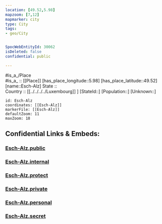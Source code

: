 ```yaml
---
location: [49.52,5.98] 
mapzoom: [7,12] 
mapmarker: city 
type: City
tags:
- geo/City


SpocWebEntityId: 30062
isDeleted: false
confidential: public

---
```

#is_a_/Place  
#is_a_ :: [[Place]] 
[has_place_longitude::5.98] 
[has_place_latitude::49.52] 
[name::Esch-Alz] 
State ::  
Country :: [[../../../../Luxembourg]] ] 
[StateId::] 
[Population::] 
[Unknown::] 


```leaflet
id: Esch-Alz
coordinates: [[Esch-Alz]] 
markerFile: [[Esch-Alz]] 
defaultZoom: 11 
maxZoom: 18
```


## Confidential Links & Embeds: 

### [Esch-Alz.public](/_public/\Earth\Continent\Europe\Europe~West\Luxembourg\CityEsch-Alz.public.md) 

### [Esch-Alz.internal](/_internal/\Earth\Continent\Europe\Europe~West\Luxembourg\CityEsch-Alz.internal.md) 

### [Esch-Alz.protect](/_protect/\Earth\Continent\Europe\Europe~West\Luxembourg\CityEsch-Alz.protect.md) 

### [Esch-Alz.private](/_private/\Earth\Continent\Europe\Europe~West\Luxembourg\CityEsch-Alz.private.md) 

### [Esch-Alz.personal](/_personal/\Earth\Continent\Europe\Europe~West\Luxembourg\CityEsch-Alz.personal.md) 

### [Esch-Alz.secret](/_secret/\Earth\Continent\Europe\Europe~West\Luxembourg\CityEsch-Alz.secret.md)

